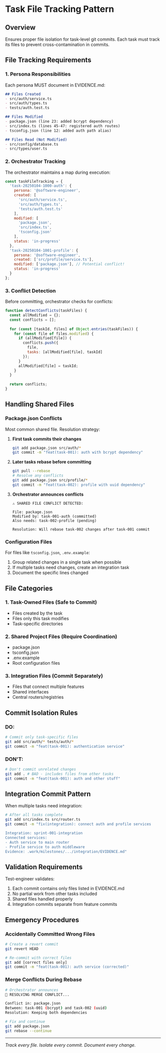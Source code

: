 # Task File Tracking Pattern

## Overview
Ensures proper file isolation for task-level git commits. Each task must track its files to prevent cross-contamination in commits.

## File Tracking Requirements

### 1. Persona Responsibilities

Each persona MUST document in EVIDENCE.md:

```markdown
## Files Created
- src/auth/service.ts
- src/auth/types.ts
- tests/auth.test.ts

## Files Modified
- package.json (line 23: added bcrypt dependency)
- src/index.ts (lines 45-47: registered auth routes)
- tsconfig.json (line 12: added auth path alias)

## Files Read (Not Modified)
- src/config/database.ts
- src/types/user.ts
```

### 2. Orchestrator Tracking

The orchestrator maintains a map during execution:

```javascript
const taskFileTracking = {
  'task-20250104-1000-auth': {
    persona: '@software-engineer',
    created: [
      'src/auth/service.ts',
      'src/auth/types.ts',
      'tests/auth.test.ts'
    ],
    modified: [
      'package.json',
      'src/index.ts',
      'tsconfig.json'
    ],
    status: 'in-progress'
  },
  'task-20250104-1001-profile': {
    persona: '@software-engineer',
    created: ['src/profile/service.ts'],
    modified: ['package.json'], // Potential conflict!
    status: 'in-progress'
  }
};
```

### 3. Conflict Detection

Before committing, orchestrator checks for conflicts:

```javascript
function detectConflicts(taskFiles) {
  const allModified = {};
  const conflicts = [];
  
  for (const [taskId, files] of Object.entries(taskFiles)) {
    for (const file of files.modified) {
      if (allModified[file]) {
        conflicts.push({
          file,
          tasks: [allModified[file], taskId]
        });
      }
      allModified[file] = taskId;
    }
  }
  
  return conflicts;
}
```

## Handling Shared Files

### Package.json Conflicts

Most common shared file. Resolution strategy:

1. **First task commits their changes**
   ```bash
   git add package.json src/auth/*
   git commit -m "feat(task-001): auth with bcrypt dependency"
   ```

2. **Later tasks rebase before committing**
   ```bash
   git pull --rebase
   # Resolve any conflicts
   git add package.json src/profile/*
   git commit -m "feat(task-002): profile with uuid dependency"
   ```

3. **Orchestrator announces conflicts**
   ```
   ⚠️ SHARED FILE CONFLICT DETECTED:
   
   File: package.json
   Modified by: task-001-auth (committed)
   Also needs: task-002-profile (pending)
   
   Resolution: Will rebase task-002 changes after task-001 commit
   ```

### Configuration Files

For files like `tsconfig.json`, `.env.example`:

1. Group related changes in a single task when possible
2. If multiple tasks need changes, create an integration task
3. Document the specific lines changed

## File Categories

### 1. Task-Owned Files (Safe to Commit)
- Files created by the task
- Files only this task modifies
- Task-specific directories

### 2. Shared Project Files (Require Coordination)
- package.json
- tsconfig.json
- .env.example
- Root configuration files

### 3. Integration Files (Commit Separately)
- Files that connect multiple features
- Shared interfaces
- Central routers/registries

## Commit Isolation Rules

### DO:
```bash
# Commit only task-specific files
git add src/auth/* tests/auth/*
git commit -m "feat(task-001): authentication service"
```

### DON'T:
```bash
# Don't commit unrelated changes
git add . # BAD - includes files from other tasks
git commit -m "feat(task-001): auth and other stuff"
```

## Integration Commit Pattern

When multiple tasks need integration:

```bash
# After all tasks complete
git add src/index.ts src/router.ts
git commit -m "fix(integration): connect auth and profile services

Integration: sprint-001-integration
Connected services:
- Auth service to main router
- Profile service to auth middleware
Evidence: .work/milestones/.../integration/EVIDENCE.md"
```

## Validation Requirements

Test-engineer validates:
1. Each commit contains only files listed in EVIDENCE.md
2. No partial work from other tasks included
3. Shared files handled properly
4. Integration commits separate from feature commits

## Emergency Procedures

### Accidentally Committed Wrong Files

```bash
# Create a revert commit
git revert HEAD

# Re-commit with correct files
git add [correct files only]
git commit -m "feat(task-001): auth service (corrected)"
```

### Merge Conflicts During Rebase

```bash
# Orchestrator announces
🔧 RESOLVING MERGE CONFLICT...

Conflict in: package.json
Between: task-001 (bcrypt) and task-002 (uuid)
Resolution: Keeping both dependencies

# Fix and continue
git add package.json
git rebase --continue
```

---
*Track every file. Isolate every commit. Document every change.*
